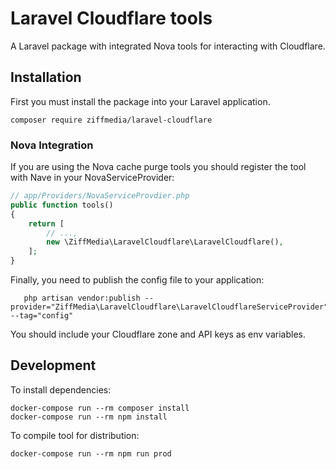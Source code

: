 # Laravel Cloudflare tools

A Laravel package with integrated Nova tools for interacting with Cloudflare. 

## Installation

First you must install the package into your Laravel application. 

```console
composer require ziffmedia/laravel-cloudflare
```

### Nova Integration

If you are using the Nova cache purge tools you should register the tool with Nave in your NovaServiceProvider:

```php
// app/Providers/NovaServiceProvdier.php
public function tools()
{
    return [
        // ...,
        new \ZiffMedia\LaravelCloudflare\LaravelCloudflare(),
    ];
}
```

Finally, you need to publish the config file to your application:

```console
   php artisan vendor:publish --provider="ZiffMedia\LaravelCloudflare\LaravelCloudflareServiceProvider" --tag="config" 
```

You should include your Cloudflare zone and API keys as env variables.

## Development

To install dependencies:

```shell script
docker-compose run --rm composer install
docker-compose run --rm npm install
```

To compile tool for distribution:

```shell script
docker-compose run --rm npm run prod
```

